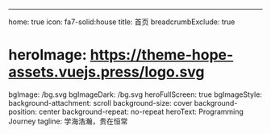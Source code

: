 ---
home: true
icon: fa7-solid:house
title: 首页
breadcrumbExclude: true
# heroImage: https://theme-hope-assets.vuejs.press/logo.svg
bgImage: /bg.svg
bgImageDark: /bg.svg
heroFullScreen: true
bgImageStyle:
  background-attachment: scroll
  background-size: cover
  background-position: center
  background-repeat: no-repeat
heroText: Programming Journey
tagline: 学海浩瀚，贵在恒常